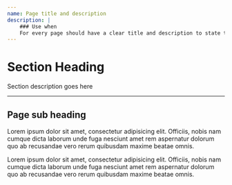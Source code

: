 ```yaml
---
name: Page title and description
description: |
    ### Use when
    For every page should have a clear title and description to state the purpose of the page.
---
```

<h1>Section Heading</h1>
<p class="text--summary">Section description goes here</p>
<hr class="rule rule--dotted" />
<h2>Page sub heading</h2>
<p class="text--lead">Lorem ipsum dolor sit amet, consectetur adipisicing elit. Officiis, nobis nam cumque dicta laborum unde fuga nesciunt amet rem aspernatur dolorum quo ab recusandae vero rerum quibusdam maxime beatae omnis.</p>
<p>Lorem ipsum dolor sit amet, consectetur adipisicing elit. Officiis, nobis nam cumque dicta laborum unde fuga nesciunt amet rem aspernatur dolorum quo ab recusandae vero rerum quibusdam maxime beatae omnis.</p>
